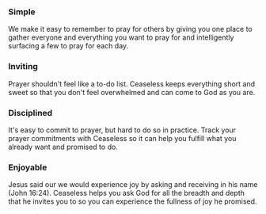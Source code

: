 
<section id="features" class="box special features">
  <div class="features-row">
    <section>
      <span class="icon major fa-bolt accent5"></span>
      <h3>Simple</h3>
      <p>We make it easy to remember to pray for others by giving you one place to gather everyone and everything you want to pray for and intelligently surfacing a few to pray for each day.</p>
    </section>
    <section>
      <span class="icon major fa-picture-o accent3"></span>
      <h3>Inviting</h3>
      <p>Prayer shouldn't feel like a to-do list. Ceaseless keeps everything short and sweet so that you don't feel overwhelmed and can come to God as you are.</p>
    </section>
  </div>
  <div class="features-row">
    <section>
      <span class="icon major fa-university accent4"></span>
      <h3>Disciplined</h3>
      <p>It's easy to commit to prayer, but hard to do so in practice. Track your prayer commitments with Ceaseless so it can help you fulfill what you already want and promised to do.</p>
    </section>
    <section>
      <span class="icon major fa-heart accent2"></span>
      <h3>Enjoyable</h3>
      <p>Jesus said our we would experience joy by asking and receiving in his name (John 16:24). Ceaseless helps you ask God for all the breadth and depth that he invites you to so you can experience the fullness of joy he promised.</p>
    </section>
  </div>
</section>
